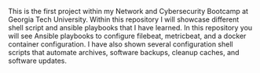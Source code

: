 This is the first project within my Network and Cybersecurity Bootcamp at Georgia Tech University. Within this repository I will showcase different shell script and ansible playbooks that I have learned. In this repository you will see Ansible playbooks to configure filebeat, metricbeat, and a docker container configuration. I have also shown several configuration shell scripts that automate archives, software backups, cleanup caches, and software updates. 
